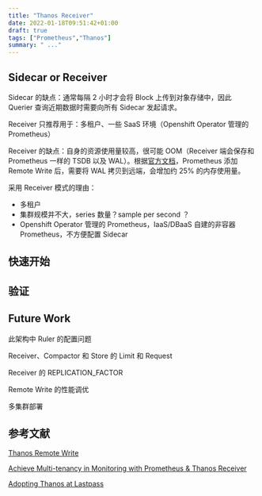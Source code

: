 ```yaml
---
title: "Thanos Receiver"
date: 2022-01-18T09:51:42+01:00
draft: true
tags: ["Prometheus","Thanos"]
summary: " ..."
---
```


## Sidecar or Receiver

Sidecar 的缺点：通常每隔 2 小时才会将 Block 上传到对象存储中，因此 Querier 查询近期数据时需要向所有 Sidecar 发起请求。

Receiver 只推荐用于：多租户、一些 SaaS 环境（Openshift Operator 管理的 Prometheus）

Receiver 的缺点：自身的资源使用量较高，很可能 OOM（Receiver 端会保存和 Prometheus 一样的 TSDB 以及 WAL）。根据[官方文档](https://prometheus.io/docs/practices/remote_write/#memory-usage)，Prometheus 添加 Remote Write 后，需要将 WAL 拷贝到远端，会增加约 25% 的内存使用量。

采用 Receiver 模式的理由：

- 多租户
- 集群规模并不大，series 数量？sample per second ？
- Openshift Operator 管理的 Prometheus，IaaS/DBaaS 自建的非容器 Prometheus，不方便配置 Sidecar

## 快速开始

## 验证

## Future Work

此架构中 Ruler 的配置问题

Receiver、Compactor 和 Store 的 Limit 和 Request

Receiver 的 REPLICATION_FACTOR

Remote Write 的性能调优

多集群部署

## 参考文献

[Thanos Remote Write](https://thanos.io/v0.11/201812_thanos-remote-receive.md/)

[Achieve Multi-tenancy in Monitoring with Prometheus & Thanos Receiver](https://www.infracloud.io/blogs/multi-tenancy-monitoring-thanos-receiver/)

[Adopting Thanos at Lastpass](https://krisztianfekete.org/adopting-thanos-at-lastpass/)
